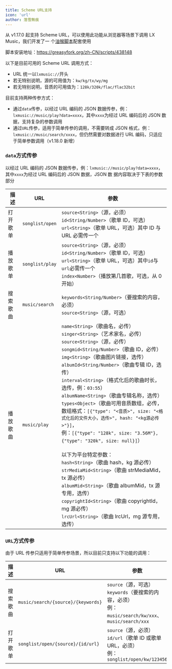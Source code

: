 ```yaml
---
title: Scheme URL支持
icon: 'url'
author: 落雪無痕
---
```


从 v1.17.0 起支持 Scheme URL，可以使用此功能从浏览器等场景下调用 LX Music，我们开发了一
个[油猴脚本](https://github.com/lyswhut/lx-music-script#readme)配套使用

脚本安装地址：<https://greasyfork.org/zh-CN/scripts/438148>

以下是目前可用的 Scheme URL 调用方式：

- URL 统一以`lxmusic://`开头
- 若无特别说明，源的可用值为：`kw/kg/tx/wy/mg`
- 若无特别说明，音质的可用值为：`128k/320k/flac/flac32bit`

目前支持两种传参方式：

- 通过`data`传参，以经过 URL 编码的 JSON 数据传参，例：`lxmusic://music/play?data=xxxx`，其中`xxxx`为经过 URL 编码后的
  JSON 数据，支持复杂的参数调用
- 通过`URL`传参，适用于简单传参的调用，不需要转成 JSON 格式，例：`lxmusic://music/search/xxxx`，但仍然需要对数据进行 URL
  编码，只适应于简单参数调用（v1.18.0 新增）

### `data`方式传参

以经过 URL 编码的 JSON 数据传参，例：`lxmusic://music/play?data=xxxx`，其中`xxxx`为经过 URL 编码后的 JSON 数据，JSON 数
据内容取决于下表的参数部分

| 描述     | URL             | 参数                                                                                                                                                                                                                                                                                                                                                                                                                                                                                                                                                                                                                                                                                                                                                                                                                                                                                                            |
| -------- | --------------- | --------------------------------------------------------------------------------------------------------------------------------------------------------------------------------------------------------------------------------------------------------------------------------------------------------------------------------------------------------------------------------------------------------------------------------------------------------------------------------------------------------------------------------------------------------------------------------------------------------------------------------------------------------------------------------------------------------------------------------------------------------------------------------------------------------------------------------------------------------------------------------------------------------------- |
| 打开歌单 | `songlist/open` | `source<String>`（源，必须）<br />`id<String/Number>`（歌单 ID，可选）<br />`url<String>`（歌单 URL，可选）其中 ID 与 URL 必需传一个                                                                                                                                                                                                                                                                                                                                                                                                                                                                                                                                                                                                                                                                                                                                                                            |
| 播放歌单 | `songlist/play` | `source<String>`（源，必须）<br />`id<String/Number>`（歌单 ID，可选）<br />`url<String>`（歌单 URL，可选）其中`id`与`url`必需传一个<br />`index<Number>`（播放第几首歌，可选，从 0 开始）                                                                                                                                                                                                                                                                                                                                                                                                                                                                                                                                                                                                                                                                                                                      |
| 搜索歌曲 | `music/search`  | `keywords<String/Number>`（要搜索的内容，必须）<br />`source<String>`（源，可选）                                                                                                                                                                                                                                                                                                                                                                                                                                                                                                                                                                                                                                                                                                                                                                                                                               |
| 播放歌曲 | `music/play`    | `name<String>`（歌曲名，必传）<br />`singer<String>`（艺术家名，必传）<br />`source<String>`（源，必传）<br />`songmid<String/Number>`（歌曲 ID，必传）<br />`img<String>`（歌曲图片链接，选传）<br />`albumId<String/Number>`（歌曲专辑 ID，选传）<br />`interval<String>`（格式化后的歌曲时长，选传，例：`03:55`）<br />`albumName<String>`（歌曲专辑名称，选传）<br />`types<Object>`（歌曲可用音质数组，必传，<br />数组格式：`[{"type": "<音质>", size: "<格式化后的文件大小，选传>", hash: "<kg源必传>"}]`，<br />例：`[{"type": "128k", size: "3.56M"}, {"type": "320k", size: null}]`）<br /><br />以下为平台特定参数：<br />`hash<String>`（歌曲 hash，kg 源必传）<br />`strMediaMid<String>`（歌曲 strMediaMid，tx 源必传）<br />`albumMid<String>`（歌曲 albumMid，tx 源专用，选传）<br />`copyrightId<String>`（歌曲 copyrightId，mg 源必传）<br />`lrcUrl<String>`（歌曲 lrcUrl，mg 源专用，选传） |

### `URL`方式传参

由于 URL 传参只适用于简单传参场景，所以目前只支持以下功能的调用：

| 描述     | URL                                | 参数                                                                                                          |
| -------- | ---------------------------------- | ------------------------------------------------------------------------------------------------------------- |
| 搜索歌曲 | `music/search/{source}/{keywords}` | `source`（源，可选）<br />`keywords`（要搜索的内容，必须）<br />例：`music/search/kw/xxx`、`music/search/xxx` |
| 打开歌单 | `songlist/open/{source}/{id/url}`  | `source`（源，必须）<br />`id/url`（歌单 ID 或歌单 URL，必须）<br />例：`songlist/open/kw/123456`             |

